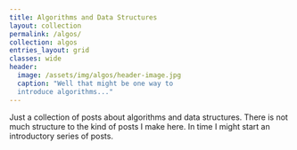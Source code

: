```yaml
---
title: Algorithms and Data Structures
layout: collection
permalink: /algos/
collection: algos
entries_layout: grid
classes: wide
header:
  image: /assets/img/algos/header-image.jpg
  caption: "Well that might be one way to 
  introduce algorithms..."
---
```


Just a collection of posts about algorithms and data structures.
There is not much structure to the kind of posts I make here. 
In time I might start an introductory series of posts.
